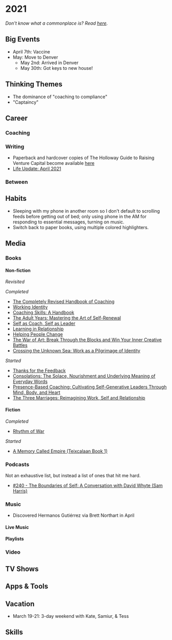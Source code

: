 # 2021
_Don't know what a commonplace is? Read [here](https://github.com/AndySparks/captains-log/blob/master/commonplace/wtf-is-a-commonplace.md)._

## Big Events
- April 7th: Vaccine
- May: Move to Denver
  - May 2nd: Arrived in Denver
  - May 30th: Got keys to new house!

## Thinking Themes
- The dominance of "coaching to compliance"
- "Captaincy"

## Career

### Coaching

### Writing
- Paperback and hardcover copies of The Holloway Guide to Raising Venture Capital become available [here](https://www.amazon.com/gp/product/1952120217)
- [Life Update: April 2021](https://www.andysparks.co/post/life-update-april-2021)


### Between


## Habits
- Sleeping with my phone in another room so I don't default to scrolling feeds before getting out of bed; only using phone in the AM for responding to essential messages, turning on music. 
- Switch back to paper books, using multiple colored highlighters. 

## Media

### Books

#### Non-fiction

*Revisited*


*Completed*
- [The Completely Revised Handbook of Coaching](https://www.amazon.com/Completely-Revised-Handbook-Coaching-Developmental/dp/047090674X)
- [Working Identity](https://www.amazon.com/Working-Identity-Unconventional-Strategies-Reinventing/dp/1591394139)
- [Coaching Skills: A Handbook](https://www.amazon.com/COACHING-SKILLS-DEFINITIVE-Humanities-Counselling-dp-0335261922/dp/0335261922)
- [The Adult Years: Mastering the Art of Self-Renewal](https://www.amazon.com/Adult-Years-Mastering-Art-Self-Renewal/dp/0787948012)
- [Self as Coach, Self as Leader](https://www.amazon.com/Self-Coach-Leader-Developing-Develop/dp/1119562554)
- [Learning in Relationship](https://www.amazon.com/Learning-Relationship-Foundation-Personal-Professional/dp/1887259015)
- [Helping People Change](https://www.amazon.com/Helping-People-Change-Coaching-Compassion/dp/1633696561)
- [The War of Art: Break Through the Blocks and Win Your Inner Creative Battles](https://www.amazon.com/War-Art-Through-Creative-Battles/dp/1936891026/)
- [Crossing the Unknown Sea: Work as a Pilgrimage of Identity](https://www.amazon.com/Crossing-Sea-Work-Pilgrimage-Identity/dp/1573229148)

*Started*
- [Thanks for the Feedback](https://www.amazon.com/Thanks-Feedback-Science-Receiving-Well/dp/0670014664)
- [Consolations: The Solace, Nourishment and Underlying Meaning of Everyday Words](https://www.amazon.com/gp/product/1786897636/)
- [Presence-Based Coaching: Cultivating Self-Generative Leaders Through Mind, Body, and Heart](https://www.amazon.com/Presence-Based-Coaching-Cultivating-Self-Generative-Leaders/dp/0470325097)
- [The Three Marriages: Reimagining Work, Self and Relationship](https://www.amazon.com/Three-Marriages-Reimagining-Work-Relationship/dp/159448435X)


#### Fiction

*Completed*
- [Rhythm of War](https://www.amazon.com/Rhythm-Stormlight-Archive-Brandon-Sanderson/dp/0765326388)

*Started*
- [A Memory Called Empire (Teixcalaan Book 1)](https://www.amazon.com/Memory-Called-Empire-Arkady-Martine-ebook/dp/B07C7BCB88)

### Podcasts
Not an exhaustive list, but instead a list of ones that hit me hard.

- [#240 - The Boundaries of Self: A Conversation with David Whyte (Sam Harris)](https://samharris.org/podcasts/240-boundaries-self/)


### Music
- Discovered Hermanos Gutiérrez via Brett Northart in April

#### Live Music


#### Playlists

### Video

## TV Shows


## Apps & Tools

## Vacation
- March 19-21: 3-day weekend with Kate, Samiur, & Tess 

## Skills

